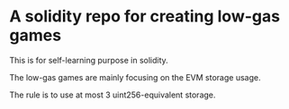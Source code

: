 # A solidity repo for creating low-gas games

This is for self-learning purpose in solidity.

The low-gas games are mainly focusing on the EVM storage usage. 

The rule is to use at most 3 uint256-equivalent storage.
